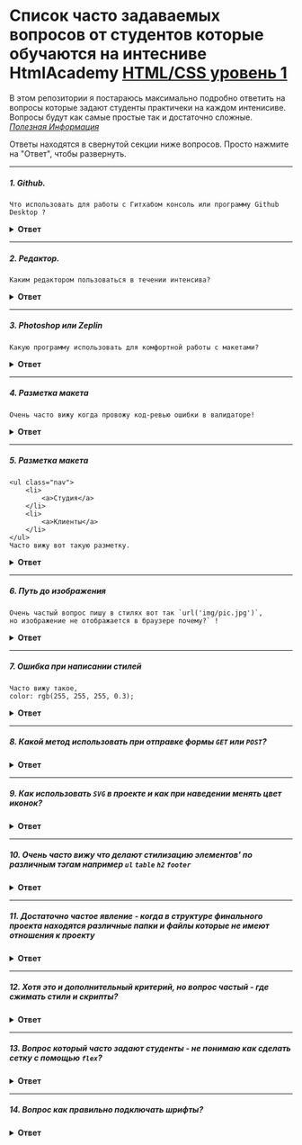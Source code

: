 # Список часто задаваемых вопросов от студентов которые обучаются на интесниве HtmlAcademy [HTML/CSS уровень 1](https://htmlacademy.ru/intensive/htmlcss)
В этом репозитории я постараюсь максимально подробно ответить на вопросы которые задают студенты практичеки на каждом интенисиве.
Вопросы будут как самые простые так и достаточно сложные.<br/>
*[Полезная Информация](https://github.com/senchkim/Help---Html-Css-lvl-1/wiki/%D0%A1%D1%82%D1%80%D0%B0%D0%BD%D0%B8%D1%86%D0%B0-%D1%81-%D0%BF%D0%BE%D0%BB%D0%B5%D0%B7%D0%BD%D0%BE%D0%B9-%D0%B8%D0%BD%D1%84%D0%BE%D1%80%D0%BC%D0%B0%D1%86%D0%B8%D0%B5%D0%B9)*

Ответы находятся в свернутой секции ниже вопросов. Просто нажмите на "Ответ", чтобы развернуть.


---

##### 1. Github.
```
Что использовать для работы с Гитхабом консоль или программу Github Desktop ?
```

<details><summary><b>Ответ</b></summary>
#### Ответ

Однозначного ответа нет(используй программу Github Desktop можно успешно пройти интенсив), но я советую использовать консоль хотя и кажется что это сложно на первый взгляд!
Тут стоить отметить что используя консоль вы будет использовать минимальное количество команд, а именно всего `4`:
- 1: `git status` - проверить какие файлы вы изменили.
- 2: `git add .` - добавить все изменения чтобы `git` отслеживал измененные файлы.
- 3: `git commit -m "имя коммита""` - сделать коммит или же зафиксировать изменения в гите.
- 4: `git push origin master` - собственно отправить изменения в свой репозиторий.

Стоить добавить что если вы будуте учиться и дальше в академии, то без консоли не обойтись дальше будет работа с ветками, надо будет брать изменния из другого репозитория и так далее.
</details>

---

##### 2. Редактор.

```
Каким редактором пользоваться в течении интенсива?
```

<details><summary><b>Ответ</b></summary>

#### Ответ

На лекции советуют использовать либо `Atom` либо `Sublime` - да у них есть преимущества они бесплатные и просты в использовани для нормальной работы придется ставить достаточно много плагинов ( и да их будет достаточно для прохождения интенсива на данном интенсиве),
но если вы планируте серььезно освоить `FrontEnd` разработку то нужно использовать `IDE` типа `WebStorm` или `PhpStorm` у них очень много возможностей которые уже как говорится из `коробки` то есть встроенных по умолчанию таких как консоль, подсветка синтаксиса, форматирование отступов и так далее...<br/>
`Минус IDE платная программа - месяц бесплатного пользования`
</details>

---

##### 3. Photoshop или Zeplin

```
Какую программу использовать для комфортной работы с макетами?
```

<details><summary><b>Ответ</b></summary>

#### Ответ

Однозначно советую `photoshop` пока это стандарт де факто - дает всю нужную и полезную информацию об элементах в макете, 
в том время как `Zeplin` пытается при выборе элемента в макете дать вам и стили сразу хотя это бесполезная информация которая заводит в заблуждение студентов. <br/>
`Минус - фотошоп платный, неделя бесплатного пользования`
</details>

---

##### 4. Разметка макета

```
Очень часто вижу когда провожу код-ревью ошибки в валидаторе!
```

<details><summary><b>Ответ</b></summary>

#### Ответ

Прежде чем приступать к интенсиву я всем очен советую изучить личный кабинет интенсива (а также пройти интерактивные курсы), если что не ясно то спросите у наставника или куратора,
так вот один из разделов интенсива назывется `Критерии` в нем описаны критерии по которым будут проверять ваш проект,
в нем есть критерий `Б5 -Документ проходит проверку на валидность` ссылочка на [валидатор](https://validator.w3.org/nu/#textarea), так вот перед каждой отравкой проекта на проверку - проверяйте ваш код на валидность!
</details>

---

##### 5. Разметка макета

```
<ul class="nav">
    <li>
        <a>Студия</a>
    </li>
    <li>
        <a>Клиенты</a>
    </li>    
</ul>
Часто вижу вот такую разметку.
```

<details><summary><b>Ответ</b></summary>

#### Ответ
>Во-первых
Не бойтесь добавлять классы в рвзметку.
```
<ul class="nav">
    <li class="nav-item">
        <a class="nav-link">Студия</a>
    </li>
    <li class="nav-item">
        <a class="nav-link">Клиенты</a>
    </li>    
</ul>
```
> Во-вторых<br/>
`.nav a` - не желательно так писать в стилях, потому что стилизовать по тэгу не самая хорошая практика!<br/>
`.nav .nav-link` - стилизация по классу гораздо лучше, как минимум потому что неважно какой тэг у вас там `a` или может `span`, 
что позволяет переиспользовать некоторые блоки вашего кода.
</details>

---

##### 6. Путь до изображения

```
Очень частый вопрос пишу в стилях вот так `url('img/pic.jpg')`, 
но изображение не отображается в браузере почему?` !
```

<details><summary><b>Ответ</b></summary>

#### Ответ

Для начала нужно взглянуть на структуру проекта:
> <папка с вашим проектом>
>> <папка css-стили - здесь находится `style.css`> <br/>
>> <папка img-картинки> <br/>
>> <папка js-скрипты> <br/>
>> <index.html>

Когда в `style.css` вы пишите `url('img/pic.jpg')` - то получается что вы ищите папку `img` внутри папки `css`
естественно ее там нет потому что у вас неверный относительный путь, 
вам нужно попасть в `корневую директорию вашего проекта` - написать нужно вот так `url('../img/pic.jpg')`
команда `../` означает переход на одну диреторию выше в иерархии каталогов, в нашем случае мы выйдем из папки `css` и попадем в корневую директорию. <br/>
*`Заметка` - в файле `index.html` не нужно не нужно никуда переходить, файл расположен в корневой директории
`url('img/pic.jpg')` - данная запись будет прекрасно работать.*

</details>

---

##### 7. Ошибка при написании стилей

```
Часто вижу такое,
color: rgb(255, 255, 255, 0.3);
```

<details><summary><b>Ответ</b></summary>

#### Ответ

Все максимально просто:<br/>
`color: rgb(255, 255, 255);` - `rgb`принимает 3 параметра <br/>
`color: rgba(255, 255, 255, 0.3);`- `rgba` принимает 4 параметра, последним параметром идет прозрачность.

</details>

---

##### 8. Какой метод использовать при отправке формы `GET` или `POST`?


<details><summary><b>Ответ</b></summary>

#### Ответ

Начнем с объяснения: <br/>
`GET` - отправляя данные через этот метод ваши данные будут видны в адресной строке бразуера. <br/>
`POST` - отправляя данные через этот метод ваши данные соответсвенно никто не увидит.<br/>
*Лучше всегда стараться данные пользователя отправлять через метод `POST` дабы избежать утечку данных посторонним лицам.*
 
</details>

---

##### 9. Как использовать `SVG` в проекте и как при наведении менять цвет иконок?


<details><summary><b>Ответ</b></summary>

#### Ответ

1) Иконки `SVG` - можно вставлять в ваш проект через свойство в стилях `background-image` <br/>
2) И так же можно вставлять прямо в верстку `svg` <Ваша иконка> `</svg>` (открыв иконку в вашем редакторе) <br/>
Использовав второй вариант, у Вас появляется возможность влиять на цвет иконки через стили
`svg path { fill: <цвет> }`, тем самым не нужно больше держать в проекте 2 картинки одна
по умолчанию вторая при наведении!
 
</details>

---

##### 10. Очень часто вижу что делают стилизацию элементов' по различным тэгам например `ul` `table` `h2` `footer`


<details><summary><b>Ответ</b></summary>

#### Ответ

1) На самом деле стилизация по тэгам плохая практика так как у вас теряется модульность, допустим вы пишите
стилизацию по тэгу `p` - сделали его красным и вдруг вам нужно сделать тэг `p` внутри определенного блока допустим синим 
но по дефолту он уже красный и придется переопределять и поэтому нужно стилизовать точечно то есть по `классам`!<br/>
2) Есть дополнительный критерий `Д25` который говорит о том что можно делать стилищацию по тэгам, но только
 по тем что в нем указаны и приведен список тэгов<br/>

</details>

---

##### 11. Достаточно частое явление - когда в структуре финального проекта находятся различные папки и файлы которые не имеют отношения к проекту


<details><summary><b>Ответ</b></summary>

#### Ответ

1) Нужно следить за тем чтобы в финальном проекте не оказалось лишних файлов и папок(часто там находятся - скриншоты макетов / разделяют икокни и картикни на 2 папки...) кроме тех что требуется создать во
 время обучения не интенсиве -  если вам что-то и нужно в процессе разработке, но что бы эти файлы не оказались 
 в вашем репозитории то отметьте эти файлы в `.gitignore`<br/> 
2) Дополниельная информация в критерии `Б14`

</details>

---

##### 12. Хотя это и дополнительный критерий, но вопрос частый - где сжимать стили и скрипты?


<details><summary><b>Ответ</b></summary>

#### Ответ

1) Для получения дополнительных баллов нужно минифицировать стили и скрипты. <br/>
2) [Сжатие CSS](https://css-minifier.com/)<br/>
3) [Сжатие JS](https://jscompress.com/)<br/>
4) *Помните что после каждого исправления стилей и скриптов(Ваш наставник попросил что-то изменить или после проверки нужно подправить!) - 
Вам нужно заново их сжимать для поддержания актуального состояния*

</details>

---

##### 13. Вопрос который часто задают студенты - не понимаю как сделать сетку с помощью `flex`?


<details><summary><b>Ответ</b></summary>

#### Ответ

1) Первое что нужно понять для того чтобы сделать сетку на `flex` это нужно сделать ` Контейнер` для блоков которые вам нужно расположить.
```
<ul class="nav">
    <li class="nav-item">
        <a class="nav-link">Студия</a>
    </li>
    <li class="nav-item">
        <a class="nav-link">Клиенты</a>
    </li>    
</ul>
```
К примеру для списка `Контейнеру` `.nav` - нужно задать свойство `display:flex`.

2 -  Второе нужно понять саму концепцию дробления блоков от большого к маленькому и для каждой сущности нужно создать контейнер!<br/>
*Для каждого контейнера нужно задавать `display:flex``*<br/>
Например - у Вас есть футер и в нем 2 блока(left / right) нужно расположить горизонтально / соответственно для 2 блоков
 нужен общий контейнер.<br/>
 В одном из блоков(right) расположен соц сети их тоже нужно расположить горизонтально / и соответсвенно для них тоже нужен общий контейнер.<br/>
3 - Интересная [игра](https://flexboxfroggy.com/#ru)
</details>

---

##### 14. Вопрос как правильно подключать шрифты?


<details><summary><b>Ответ</b></summary>

#### Ответ

*На интенсиве шрифты подключаются 2 путями, но очень важный момент какой бы вы ни выбрали выберите какой-то один.*

1) Самый просто способ воспользовать сервисом от [Google](https://fonts.google.com/) <br/>
2) Либо подключить шрифты локально через свойство `@font-face` - шрифты вы найдете когда будете скачивать макет

</details>
